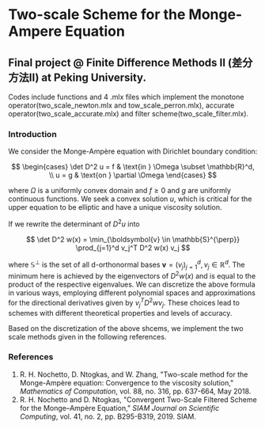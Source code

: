 # Two-scale Scheme for the  Monge-Ampere Equation 
## Final project @ Finite Difference Methods II (差分方法II) at Peking University.

Codes include functions and 4 .mlx files which implement the monotone operator(two\_scale\_newton.mlx and tow\_scale\_perron.mlx), accurate operator(two\_scale\_accurate.mlx) and filter scheme(two\_scale\_filter.mlx).

### Introduction
We consider the Monge-Ampère equation with Dirichlet boundary condition:

$$
\begin{cases}
\det D^2 u = f & \text{in } \Omega \subset \mathbb{R}^d, \\
u = g & \text{on } \partial \Omega
\end{cases}
$$

where $\Omega$ is a uniformly convex domain and $f \geq 0$ and $g$ are uniformly continuous functions. We seek a convex solution $u$, which is critical for the upper equation to be elliptic and have a unique viscosity solution.

If we rewrite the determinant of $D^2u$ into

$$
\det D^2 w(x) = \min_{\boldsymbol{v} \in \mathbb{S}^{\perp}} \prod_{j=1}^d v_j^T D^2 w(x) v_j
$$

where $\mathbb{S}^{\perp}$ is the set of all d-orthonormal bases $\boldsymbol{v} = (v_j)_{j=1}^d, v_j \in \mathbb{R}^d$. The minimum here is achieved by the eigenvectors of $D^2 w(x)$ and is equal to the product of the respective eigenvalues. We can discretize the above formula in various ways, employing different polynomial spaces and approximations for the directional derivatives given by $v_j^T D^2 w v_j$. These choices lead to schemes with different theoretical properties and levels of accuracy.

Based on the discretization of the above shcems, we implement the two scale methods given in the following references.

### References

1. R. H. Nochetto, D. Ntogkas, and W. Zhang, "Two-scale method for the Monge-Ampère equation: Convergence to the viscosity solution," *Mathematics of Computation*, vol. 88, no. 316, pp. 637-664, May 2018. 
2. R. H. Nochetto and D. Ntogkas, "Convergent Two-Scale Filtered Scheme for the Monge–Ampère Equation," *SIAM Journal on Scientific Computing*, vol. 41, no. 2, pp. B295-B319, 2019. SIAM.






